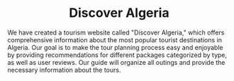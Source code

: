 <h1 align="center">Discover Algeria</h1>
<p>We have created a tourism website called "Discover Algeria," which offers comprehensive information about the most popular tourist destinations in Algeria. 
Our goal is to make the tour planning process easy and enjoyable by providing recommendations for different packages categorized by type, 
as well as user reviews. Our guide will organize all outings and provide the necessary information about the tours.</p>
